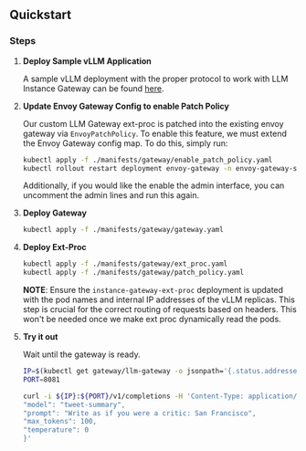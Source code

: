 ## Quickstart

### Steps

1. **Deploy Sample vLLM Application**

   A sample vLLM deployment with the proper protocol to work with LLM Instance Gateway can be found [here](https://github.com/kubernetes-sigs/llm-instance-gateway/blob/6f9869d6595d2d0f8e6febcbec0f348cb44a3012/examples/poc/manifests/samples/vllm-lora-deployment.yaml#L18).

1. **Update Envoy Gateway Config to enable Patch Policy**

   Our custom LLM Gateway ext-proc is patched into the existing envoy gateway via `EnvoyPatchPolicy`. To enable this feature, we must extend the Envoy Gateway config map. To do this, simply run:
   ```bash
   kubectl apply -f ./manifests/gateway/enable_patch_policy.yaml
   kubectl rollout restart deployment envoy-gateway -n envoy-gateway-system

   ```
   Additionally, if you would like the enable the admin interface, you can uncomment the admin lines and run this again.


1. **Deploy Gateway**

   ```bash
   kubectl apply -f ./manifests/gateway/gateway.yaml
   ```

1. **Deploy Ext-Proc**

   ```bash
   kubectl apply -f ./manifests/gateway/ext_proc.yaml
   kubectl apply -f ./manifests/gateway/patch_policy.yaml
   ```
   **NOTE**: Ensure the `instance-gateway-ext-proc` deployment is updated with the pod names and internal IP addresses of the vLLM replicas. This step is crucial for the correct routing of requests based on headers. This won't be needed once we make ext proc dynamically read the pods.

1. **Try it out**

   Wait until the gateway is ready.

   ```bash
   IP=$(kubectl get gateway/llm-gateway -o jsonpath='{.status.addresses[0].value}')
   PORT=8081

   curl -i ${IP}:${PORT}/v1/completions -H 'Content-Type: application/json' -d '{
   "model": "tweet-summary",
   "prompt": "Write as if you were a critic: San Francisco",
   "max_tokens": 100,
   "temperature": 0
   }'
   ```
